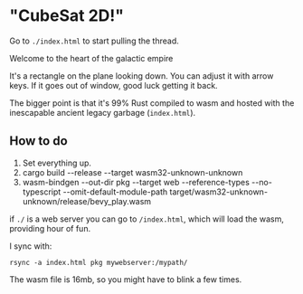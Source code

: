 "CubeSat 2D!"
=============

Go to `./index.html` to start pulling the thread.

Welcome to the heart of the galactic empire <sccrrratch sound>

It's a rectangle on the plane looking down. You can adjust it with arrow keys. If it goes out of window, good luck getting it back.

The bigger point is that it's 99% Rust compiled to wasm and hosted with the inescapable ancient legacy garbage (`index.html`).

## How to do

1. Set everything up.
1. cargo build --release --target wasm32-unknown-unknown
1. wasm-bindgen --out-dir pkg --target web --reference-types --no-typescript --omit-default-module-path target/wasm32-unknown-unknown/release/bevy_play.wasm

if `./` is a web server you can go to `/index.html`, which will load the wasm, providing hour of fun.

I sync with:

```
rsync -a index.html pkg mywebserver:/mypath/
```

The wasm file is 16mb, so you might have to blink a few times.

